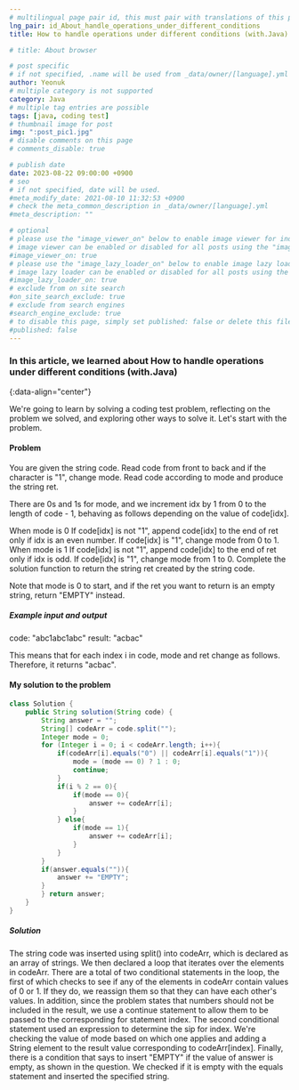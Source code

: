 ```yaml
---
# multilingual page pair id, this must pair with translations of this page. (This name must be unique)
lng_pair: id_About_handle_operations_under_different_conditions
title: How to handle operations under different conditions (with.Java)

# title: About browser

# post specific
# if not specified, .name will be used from _data/owner/[language].yml
author: Yeonuk
# multiple category is not supported
category: Java
# multiple tag entries are possible
tags: [java, coding test]
# thumbnail image for post
img: ":post_pic1.jpg"
# disable comments on this page
# comments_disable: true

# publish date
date: 2023-08-22 09:00:00 +0900
# seo
# if not specified, date will be used.
#meta_modify_date: 2021-08-10 11:32:53 +0900
# check the meta_common_description in _data/owner/[language].yml
#meta_description: ""

# optional
# please use the "image_viewer_on" below to enable image viewer for individual pages or posts (_posts/ or [language]/_posts folders).
# image viewer can be enabled or disabled for all posts using the "image_viewer_posts: true" setting in _data/conf/main.yml.
#image_viewer_on: true
# please use the "image_lazy_loader_on" below to enable image lazy loader for individual pages or posts (_posts/ or [language]/_posts folders).
# image lazy loader can be enabled or disabled for all posts using the "image_lazy_loader_posts: true" setting in _data/conf/main.yml.
#image_lazy_loader_on: true
# exclude from on site search
#on_site_search_exclude: true
# exclude from search engines
#search_engine_exclude: true
# to disable this page, simply set published: false or delete this file
#published: false
---
```


<!-- outline-start -->

### In this article, we learned about How to handle operations under different conditions (with.Java)

{:data-align="center"}

<!-- outline-end -->

We're going to learn by solving a coding test problem, reflecting on the problem we solved, and exploring other ways to solve it.
Let's start with the problem.

#### Problem

You are given the string code.
Read code from front to back and if the character is "1", change mode. Read code according to mode and produce the string ret.

There are 0s and 1s for mode, and we increment idx by 1 from 0 to the length of code - 1, behaving as follows depending on the value of code[idx].

When mode is 0
If code[idx] is not "1", append code[idx] to the end of ret only if idx is an even number.
If code[idx] is "1", change mode from 0 to 1.
When mode is 1
If code[idx] is not "1", append code[idx] to the end of ret only if idx is odd.
If code[idx] is "1", change mode from 1 to 0.
Complete the solution function to return the string ret created by the string code.

Note that mode is 0 to start, and if the ret you want to return is an empty string, return "EMPTY" instead.

##### Example input and output

code: "abc1abc1abc"
result: "acbac"

This means that for each index i in code, mode and ret change as follows.
Therefore, it returns "acbac".

#### My solution to the problem

```java
class Solution {
    public String solution(String code) {
        String answer = "";
        String[] codeArr = code.split("");
        Integer mode = 0;
        for (Integer i = 0; i < codeArr.length; i++){
            if(codeArr[i].equals("0") || codeArr[i].equals("1")){
                mode = (mode == 0) ? 1 : 0;
                continue;
            }
            if(i % 2 == 0){
                if(mode == 0){
                    answer += codeArr[i];
                }
            } else{
                if(mode == 1){
                    answer += codeArr[i];
                }
            }
        }
        if(answer.equals("")){
            answer += "EMPTY";
        }
        } return answer;
    }
}
```

##### Solution

The string code was inserted using split() into codeArr, which is declared as an array of strings.
We then declared a loop that iterates over the elements in codeArr.
There are a total of two conditional statements in the loop, the first of which checks to see if any of the elements in codeArr contain values of 0 or 1. If they do, we reassign them so that they can have each other's values. In addition, since the problem states that numbers should not be included in the result, we use a continue statement to allow them to be passed to the corresponding for statement index. The second conditional statement used an expression to determine the sip for index. We're checking the value of mode based on which one applies and adding a String element to the result value corresponding to codeArr[index].
Finally, there is a condition that says to insert "EMPTY" if the value of answer is empty, as shown in the question. We checked if it is empty with the equals statement and inserted the specified string.
